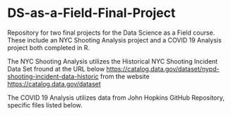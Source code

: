 # DS-as-a-Field-Final-Project
Repository for two final projects for the Data Science as a Field course. 
These include an NYC Shooting Analysis project and a COVID 19 Analysis project both completed in R.

The NYC Shooting Analysis utilizes the Historical NYC Shooting Incident Data Set fround at the URL below
https://catalog.data.gov/dataset/nypd-shooting-incident-data-historic from the website https://catalog.data.gov/dataset

The COVID 19 Analysis utilizes data from John Hopkins GitHub Repository, specific files listed below. 



